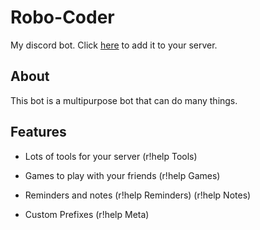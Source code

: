 # Robo-Coder

My discord bot. Click [here](https://discordapp.com/oauth2/authorize?client_id=639607732202110977&permissions=0&scope=bot) to add it
to your server.

## About

This bot is a multipurpose bot that can do many things.

## Features

- Lots of tools for your server (r!help Tools)

- Games to play with your friends (r!help Games)

- Reminders and notes (r!help Reminders) (r!help Notes)

- Custom Prefixes (r!help Meta)
